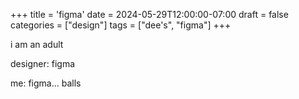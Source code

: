 +++
title = 'figma'
date = 2024-05-29T12:00:00-07:00
draft = false
categories = ["design"]
tags = ["dee's", "figma"]
+++

i am an adult

designer: figma

me: figma... balls